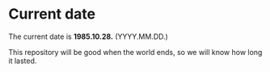 # Current date

The current date is **1985.10.28.** (YYYY.MM.DD.)

This repository will be good when the world ends, so we will know how long it lasted.